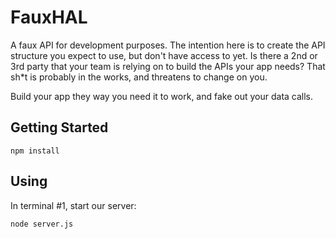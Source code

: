 # FauxHAL

A faux API for development purposes. The intention here is to create the API structure you expect to use, but don't have access to yet. Is there a 2nd or 3rd party that your team is relying on to build the APIs your app needs? That sh*t is probably in the works, and threatens to change on you. 

Build your app they way you need it to work, and fake out your data calls. 

## Getting Started

```
npm install
```

## Using

In terminal #1, start our server:

```
node server.js
```
